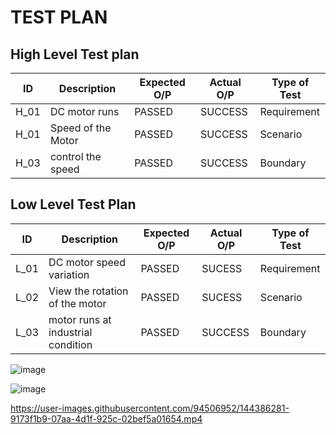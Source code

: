 # TEST PLAN
## High Level Test plan
| ID    | Description                             | Expected O/P | Actual O/P | Type of Test |
|-------|-----------------------------------------| ------------ | ---------- | ------------ |
| H_01  |DC motor runs                |PASSED        |SUCCESS     | Requirement  |
| H_01  |Speed of the Motor                  |PASSED        |SUCCESS     | Scenario     |
| H_03  | control the speed           |PASSED        |SUCCESS     | Boundary     |

## Low Level Test Plan
| ID    | Description           | Expected O/P | Actual O/P | Type of Test | 
|-------|-----------------------| ------------ | -----------| ------------ |
| L_01  |DC motor speed variation     | PASSED       |SUCESS      | Requirement  |
| L_02  |View the rotation of the motor | PASSED       |SUCESS      | Scenario     |
| L_03  |motor runs at industrial condition | PASSED       |SUCCESS     | Boundary     |

![image](https://user-images.githubusercontent.com/94506952/144384965-312716c6-d339-40e8-a1ef-33539f05748c.png)

![image](https://user-images.githubusercontent.com/94506952/144385950-f819b529-418b-4a88-b130-5247fa7ce632.png)

https://user-images.githubusercontent.com/94506952/144386281-9173f1b9-07aa-4d1f-925c-02bef5a01654.mp4



